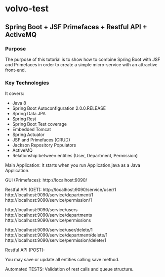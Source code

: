 # volvo-test
## Spring Boot + JSF Primefaces + Restful API + ActiveMQ

### Purpose
The purpose of this tutorial is to show how to combine Spring Boot with JSF and Primefaces in order to create a simple micro-service with an attractive front-end.

### Key Technologies
It covers:
* Java 8
* Spring Boot Autoconfiguration 2.0.0.RELEASE
* Spring Data JPA
* Spring Rest
* Spring Boot Test coverage
* Embedded Tomcat
* Spring Actuator
* JSF and Primefaces (CRUD)
* Jackson Repository Populators
* ActiveMQ
* Relationship between entities (User, Department, Permission)


Main Application:
It starts when you run Application.java as a Java Application.


GUI (Primefaces):
http://localhost:9090/


Restful API (GET):
http://localhost:9090/service/user/1
http://localhost:9090/service/department/1
http://localhost:9090/service/permission/1

http://localhost:9090/service/users
http://localhost:9090/service/departments
http://localhost:9090/service/permissions

http://localhost:9090/service/user/delete/1
http://localhost:9090/service/department/delete/1
http://localhost:9090/service/permission/delete/1

Restful API (POST):

You may save or update all entities calling save method.


Automated TESTS:
Validation of rest calls and queue structure.